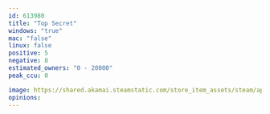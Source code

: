 ```yaml
---
id: 613980
title: "Top Secret"
windows: "true"
mac: "false"
linux: false
positive: 5
negative: 8
estimated_owners: "0 - 20000"
peak_ccu: 0

image: https://shared.akamai.steamstatic.com/store_item_assets/steam/apps/613980/header.jpg?t=1511803156
opinions:
---
```

